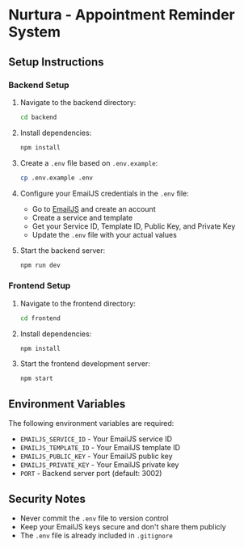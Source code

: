 # Nurtura - Appointment Reminder System

## Setup Instructions

### Backend Setup

1. Navigate to the backend directory:
   ```bash
   cd backend
   ```

2. Install dependencies:
   ```bash
   npm install
   ```

3. Create a `.env` file based on `.env.example`:
   ```bash
   cp .env.example .env
   ```

4. Configure your EmailJS credentials in the `.env` file:
   - Go to [EmailJS](https://www.emailjs.com/) and create an account
   - Create a service and template
   - Get your Service ID, Template ID, Public Key, and Private Key
   - Update the `.env` file with your actual values

5. Start the backend server:
   ```bash
   npm run dev
   ```

### Frontend Setup

1. Navigate to the frontend directory:
   ```bash
   cd frontend
   ```

2. Install dependencies:
   ```bash
   npm install
   ```

3. Start the frontend development server:
   ```bash
   npm start
   ```

## Environment Variables

The following environment variables are required:

- `EMAILJS_SERVICE_ID` - Your EmailJS service ID
- `EMAILJS_TEMPLATE_ID` - Your EmailJS template ID  
- `EMAILJS_PUBLIC_KEY` - Your EmailJS public key
- `EMAILJS_PRIVATE_KEY` - Your EmailJS private key
- `PORT` - Backend server port (default: 3002)

## Security Notes

- Never commit the `.env` file to version control
- Keep your EmailJS keys secure and don't share them publicly
- The `.env` file is already included in `.gitignore`
